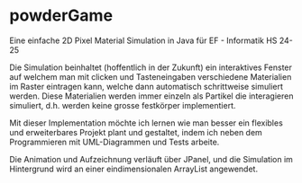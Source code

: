 # powderGame
Eine einfache 2D Pixel Material Simulation in Java für EF - Informatik HS 24-25

Die Simulation beinhaltet (hoffentlich in der Zukunft) ein interaktives Fenster auf welchem man mit clicken und Tasteneingaben verschiedene Materialien im Raster eintragen kann, welche dann automatisch schrittweise simuliert werden. Diese Materialien werden immer einzeln als Partikel die interagieren simuliert, d.h. werden keine grosse festkörper implementiert.

Mit dieser Implementation möchte ich lernen wie man besser ein flexibles und erweiterbares Projekt plant und gestaltet, indem ich neben dem Programmieren mit UML-Diagrammen und Tests arbeite. 

Die Animation und Aufzeichnung verläuft über JPanel, und die Simulation im Hintergrund wird an einer eindimensionalen ArrayList angewendet.